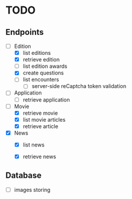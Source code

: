 # TODO

## Endpoints

- [ ] Edition
  - [x] list editions
  - [x] retrieve edition
  - [ ] list edition awards
  - [x] create questions
  - [ ] list encounters
    - [ ] server-side reCaptcha token validation
- [ ] Application
  - [ ] retrieve application
- [ ] Movie
  - [x] retrieve movie
  - [x] list movie articles
  - [x] retrieve article
- [x] News
  - [x] list news
  - [x] retrieve news


## Database

- [ ] images storing